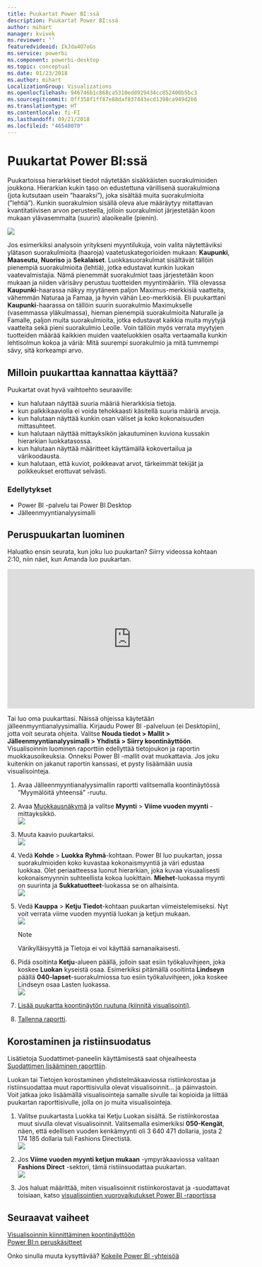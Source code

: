 ```yaml
---
title: Puukartat Power BI:ssä
description: Puukartat Power BI:ssä
author: mihart
manager: kvivek
ms.reviewer: ''
featuredvideoid: IkJda4O7oGs
ms.service: powerbi
ms.component: powerbi-desktop
ms.topic: conceptual
ms.date: 01/23/2018
ms.author: mihart
LocalizationGroup: Visualizations
ms.openlocfilehash: 946746b1c868ca5310edd929434cc852400b5bc3
ms.sourcegitcommit: 0ff358f1ff87e88daf837443ecd1398ca949d2b6
ms.translationtype: HT
ms.contentlocale: fi-FI
ms.lasthandoff: 09/21/2018
ms.locfileid: "46548070"
---
```

# <a name="treemaps-in-power-bi"></a>Puukartat Power BI:ssä
Puukartoissa hierarkkiset tiedot näytetään sisäkkäisten suorakulmioiden joukkona.  Hierarkian kukin taso on edustettuna värillisenä suorakulmiona (jota kutsutaan usein ”haaraksi”), joka sisältää muita suorakulmioita (”lehtiä”).  Kunkin suorakulmion sisällä oleva alue määräytyy mitattavan kvantitatiivisen arvon perusteella, jolloin suorakulmiot järjestetään koon mukaan ylävasemmalta (suurin) alaoikealle (pienin).

![](media/power-bi-visualization-treemaps/pbi-nancy_viz_treemap.png)

Jos esimerkiksi analysoin yritykseni myyntilukuja, voin valita näytettäviksi ylätason suorakulmioita (haaroja) vaatetuskategorioiden mukaan: **Kaupunki**, **Maaseutu**, **Nuoriso** ja **Sekalaiset**.  Luokkasuorakulmat sisältävät tällöin pienempiä suorakulmioita (lehtiä), jotka edustavat kunkin luokan vaatevalmistajia. Nämä pienemmät suorakulmiot taas järjestetään koon mukaan ja niiden värisävy perustuu tuotteiden myyntimääriin.  Yllä olevassa **Kaupunki**-haarassa näkyy myytäneen paljon Maximus-merkkisiä vaatteita, vähemmän Naturaa ja Famaa, ja hyvin vähän Leo-merkkisiä.  Eli puukarttani **Kaupunki**-haarassa on tällöin suurin suorakulmio Maximukselle (vasemmassa yläkulmassa), hieman pienempiä suorakulmioita Naturalle ja Famalle, paljon muita suorakulmioita, jotka edustavat kaikkia muita myytyjä vaatteita sekä pieni suorakulmio Leolle.  Voin tällöin myös verrata myytyjen tuotteiden määrää kaikkien muiden vaateluokkien osalta vertaamalla kunkin lehtisolmun kokoa ja väriä: Mitä suurempi suorakulmio ja mitä tummempi sävy, sitä korkeampi arvo.

## <a name="when-to-use-a-treemap"></a>Milloin puukarttaa kannattaa käyttää?
Puukartat ovat hyvä vaihtoehto seuraaville:

* kun halutaan näyttää suuria määriä hierarkkisia tietoja.
* kun palkkikaaviolla ei voida tehokkaasti käsitellä suuria määriä arvoja.
* kun halutaan näyttää kunkin osan väliset ja koko kokonaisuuden mittasuhteet.
* kun halutaan näyttää mittayksikön jakautuminen kuviona kussakin hierarkian luokkatasossa.
* kun halutaan näyttää määritteet käyttämällä kokovertailua ja värikoodausta.
* kun halutaan, että kuviot, poikkeavat arvot, tärkeimmät tekijät ja poikkeukset erottuvat selvästi.

### <a name="prerequisites"></a>Edellytykset
 - Power BI -palvelu tai Power BI Desktop
 - Jälleenmyyntianalyysimalli

## <a name="create-a-basic-treemap"></a>Peruspuukartan luominen
Haluatko ensin seurata, kun joku luo puukartan?  Siirry videossa kohtaan 2:10, niin näet, kun Amanda luo puukartan.

<iframe width="560" height="315" src="https://www.youtube.com/embed/IkJda4O7oGs" frameborder="0" allowfullscreen></iframe>

Tai luo oma puukarttasi. Näissä ohjeissa käytetään jälleenmyyntianalyysimallia. Kirjaudu Power BI -palveluun (ei Desktopiin), jotta voit seurata ohjeita. Valitse **Nouda tiedot \> Mallit \> Jälleenmyyntianalyysimalli \> Yhdistä \> Siirry koontinäyttöön**. Visualisoinnin luominen raporttiin edellyttää tietojoukon ja raportin muokkausoikeuksia. Onneksi Power BI -mallit ovat muokattavia. Jos joku kuitenkin on jakanut raportin kanssasi, et pysty lisäämään uusia visualisointeja.

1. Avaa Jälleenmyyntianalyysimallin raportti valitsemalla koontinäytössä ”Myymälöitä yhteensä” -ruutu.    
2. Avaa [Muokkausnäkymä](../service-interact-with-a-report-in-editing-view.md) ja valitse **Myynti** > **Viime vuoden myynti** -mittayksikkö.   
   ![](media/power-bi-visualization-treemaps/treemapfirstvalue_new.png)   
3. Muuta kaavio puukartaksi.  
   ![](media/power-bi-visualization-treemaps/treemapconvertto_new.png)   
4. Vedä **Kohde** > **Luokka** **Ryhmä**-kohtaan. Power BI luo puukartan, jossa suorakulmioiden koko kuvastaa kokonaismyyntiä ja väri edustaa luokkaa.  Olet periaatteessa luonut hierarkian, joka kuvaa visuaalisesti kokonaismyynnin suhteellista kokoa luokittain.  **Miehet**-luokassa myynti on suurinta ja **Sukkatuotteet**-luokassa se on alhaisinta.   
   ![](media/power-bi-visualization-treemaps/treemapcomplete_new.png)   
5. Vedä **Kauppa** > **Ketju** **Tiedot**-kohtaan puukartan viimeistelemiseksi. Nyt voit verrata viime vuoden myyntiä luokan ja ketjun mukaan.   
   ![](media/power-bi-visualization-treemaps/treemap_addgroup_new.png)
   
   > [!NOTE]
   > Värikylläisyyttä ja Tietoja ei voi käyttää samanaikaisesti.
   > 
   > 
5. Pidä osoitinta **Ketju**-alueen päällä, jolloin saat esiin työkaluvihjeen, joka koskee **Luokan** kyseistä osaa.  Esimerkiksi pitämällä osoitinta **Lindseyn** päällä **040-lapset**-suorakulmiossa tuo esiin työkaluvihjeen, joka koskee Lindseyn osaa Lasten luokassa.  
   ![](media/power-bi-visualization-treemaps/treemaphoverdetail_new.png)
6. [Lisää puukartta koontinäytön ruutuna (kiinnitä visualisointi)](../consumer/end-user-tiles.md). 
7. [Tallenna raportti](../service-report-save.md).

## <a name="highlighting-and-cross-filtering"></a>Korostaminen ja ristiinsuodatus
Lisätietoja Suodattimet-paneelin käyttämisestä saat ohjeaiheesta [Suodattimen lisääminen raporttiin](../power-bi-report-add-filter.md).

Luokan tai Tietojen korostaminen yhdistelmäkaaviossa ristiinkorostaa ja ristiinsuodattaa muut raporttisivulla olevat visualisoinnit... ja päinvastoin. Voit jatkaa joko lisäämällä visualisointeja samalle sivulle tai kopioida ja liittää puukartan raporttisivulle, jolla on jo muita visualisointeja.

1. Valitse puukartasta Luokka tai Ketju Luokan sisältä.  Se ristiinkorostaa muut sivulla olevat visualisoinnit. Valitsemalla esimerkiksi **050-Kengät**, näen, että edellisen vuoden kenkämyynti oli 3 640 471 dollaria, josta 2 174 185 dollaria tuli Fashions Directistä.  
   ![](media/power-bi-visualization-treemaps/treemaphiliting.png)

2. Jos **Viime vuoden myynti ketjun mukaan** -ympyräkaaviossa valitaan **Fashions Direct** -sektori, tämä ristiinsuodattaa puukartan.  
   ![](media/power-bi-visualization-treemaps/treemapnoowl.gif)    

3. Jos haluat määrittää, miten visualisoinnit ristiinkorostavat ja -suodattavat toisiaan, katso [visualisointien vuorovaikutukset Power BI -raportissa](../consumer/end-user-interactions.md)

## <a name="next-steps"></a>Seuraavat vaiheet
[Visualisoinnin kiinnittäminen koontinäyttöön](../service-dashboard-pin-tile-from-report.md)  
[Power BI:n peruskäsitteet](../consumer/end-user-basic-concepts.md)  

Onko sinulla muuta kysyttävää? [Kokeile Power BI -yhteisöä](http://community.powerbi.com/)  

